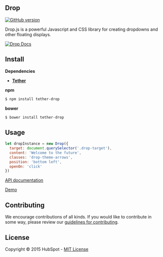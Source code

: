 ## Drop

[![GitHub
version](https://badge.fury.io/gh/HubSpot%2Fdrop.svg)](http://badge.fury.io/gh/HubSpot%2Fdrop)

Drop.js is a powerful Javascript and CSS library for creating dropdowns and other floating displays.

[![Drop Docs](http://i.imgur.com/sgmx9aJ.png)](http://github.hubspot.com/drop/)


## Install

__Dependencies__

* __[Tether](https://github.com/HubSpot/tether)__

__npm__
```sh
$ npm install tether-drop
```

__bower__
```sh
$ bower install tether-drop
```

## Usage

```javascript
let dropInstance = new Drop({
  target: document.querySelector('.drop-target'),
  content: 'Welcome to the future',
  classes: 'drop-theme-arrows',
  position: 'bottom left',
  openOn: 'click'
})
```

[API documentation](http://github.hubspot.com/drop)

[Demo](http://github.hubspot.com/drop/docs/welcome)


## Contributing

We encourage contributions of all kinds. If you would like to contribute in some way, please review our [guidelines for contributing](CONTRIBUTING.md).


## License
Copyright &copy; 2015 HubSpot - [MIT License](LICENSE)
